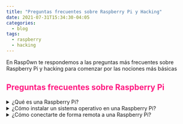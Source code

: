 ```yaml
---
title: "Preguntas frecuentes sobre Raspberry Pi y Hacking"
date: 2021-07-31T15:34:30-04:05
categories:
  - blog
tags:
  - raspberry
  - hacking
---
```

En Rasp0wn te respondemos a las preguntas más frecuentes sobre Raspberry Pi y hacking para comenzar por las nociones más básicas

## <span style="color:#ff1a82">Preguntas frecuentes sobre Raspberry Pi</span>

<details>
<summary><span style="color:#white">¿Qué es una Raspberry Pi?</span></summary>

Una **Raspberry Pi** no es más que lo que se conoce como un **Single Board Computer** (*SBC*), es decir, un ordenador completo de reducidas dimensiones y de bajo coste. Existen **diferentes modelos** de este mini ordenador, cada uno con unas **características y precio diferentes**. Todos ellos ejecutan principalmente sistemas operativos basados en Linux (*aunque existen otros*). Podéis encontrar más información sobre modelos y todo lo que necesitas para poner en marcha una Raspberry Pi en nuestro artículo de [Cómo iniciarse en Raspberry Pi: Modelos y Hardware necesario](https://rasp0wn.github.io/como-iniciarse-en-raspberry-pi/).
<br>
</details>

<details>
<summary><span style="color:#white">¿Cómo instalar un sistema operativo en una Raspberry Pi?</span></summary>
<br>

Para instalar un sistema operativo en la Raspberry Pi **necesitaremos una tarjeta microSD** (*de al menos 8GB normalmente aunque depende del sistema que vayamos a instalar*) y un programa para **grabar la imagen del sistema en la microSD**. Para este fin, recomiendo el **programa Etcher** aunque la propia Raspberry ha sacado un programa para el mismo propósito. Simplemente deberemos de **conectar la microSD a nuestro PC, ejecutar Etcher y elegir el sistema operativo** que vamos a grabar en la tarjeta. Si queréis ver cómo es el proceso paso a paso entra en nuestro artículo Cómo instalar un sistema operativo en Raspberry Pi.
<br>
</details>

<details>
<summary><span style="color:#white">¿Cómo conectarte de forma remota a una Raspberry Pi?</span></summary>
<br>

Para conectarnos de forma remota a una Raspberry Pi sin necesidad de tenerla conectada a un monitor ni a un teclado y ratón, **podemos utilizar el protocolo SSH mediante el cual obtendremos una consola de comandos, o bien, el protocolo VNC si queremos un escritorio remoto** (*existen más opciones para conectarnos de forma remota pero las más comunes y sencillas de instalar en la Raspberry Pi son las anteriormente comentadas*). Tenéis disponible los artículos completos para ver paso a paso cómo conectarnos tanto por SSH como por VNC.
<br>
</details>